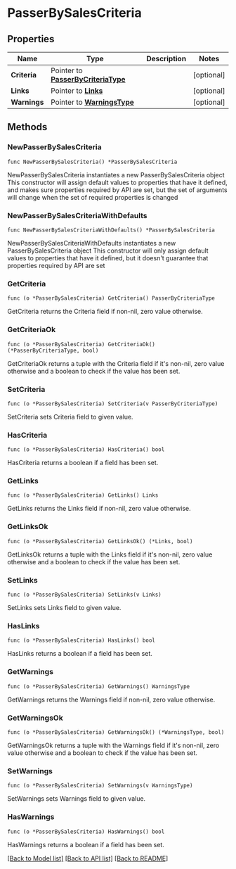 # PasserBySalesCriteria

## Properties

Name | Type | Description | Notes
------------ | ------------- | ------------- | -------------
**Criteria** | Pointer to [**PasserByCriteriaType**](PasserByCriteriaType.md) |  | [optional] 
**Links** | Pointer to [**Links**](Links.md) |  | [optional] 
**Warnings** | Pointer to [**WarningsType**](WarningsType.md) |  | [optional] 

## Methods

### NewPasserBySalesCriteria

`func NewPasserBySalesCriteria() *PasserBySalesCriteria`

NewPasserBySalesCriteria instantiates a new PasserBySalesCriteria object
This constructor will assign default values to properties that have it defined,
and makes sure properties required by API are set, but the set of arguments
will change when the set of required properties is changed

### NewPasserBySalesCriteriaWithDefaults

`func NewPasserBySalesCriteriaWithDefaults() *PasserBySalesCriteria`

NewPasserBySalesCriteriaWithDefaults instantiates a new PasserBySalesCriteria object
This constructor will only assign default values to properties that have it defined,
but it doesn't guarantee that properties required by API are set

### GetCriteria

`func (o *PasserBySalesCriteria) GetCriteria() PasserByCriteriaType`

GetCriteria returns the Criteria field if non-nil, zero value otherwise.

### GetCriteriaOk

`func (o *PasserBySalesCriteria) GetCriteriaOk() (*PasserByCriteriaType, bool)`

GetCriteriaOk returns a tuple with the Criteria field if it's non-nil, zero value otherwise
and a boolean to check if the value has been set.

### SetCriteria

`func (o *PasserBySalesCriteria) SetCriteria(v PasserByCriteriaType)`

SetCriteria sets Criteria field to given value.

### HasCriteria

`func (o *PasserBySalesCriteria) HasCriteria() bool`

HasCriteria returns a boolean if a field has been set.

### GetLinks

`func (o *PasserBySalesCriteria) GetLinks() Links`

GetLinks returns the Links field if non-nil, zero value otherwise.

### GetLinksOk

`func (o *PasserBySalesCriteria) GetLinksOk() (*Links, bool)`

GetLinksOk returns a tuple with the Links field if it's non-nil, zero value otherwise
and a boolean to check if the value has been set.

### SetLinks

`func (o *PasserBySalesCriteria) SetLinks(v Links)`

SetLinks sets Links field to given value.

### HasLinks

`func (o *PasserBySalesCriteria) HasLinks() bool`

HasLinks returns a boolean if a field has been set.

### GetWarnings

`func (o *PasserBySalesCriteria) GetWarnings() WarningsType`

GetWarnings returns the Warnings field if non-nil, zero value otherwise.

### GetWarningsOk

`func (o *PasserBySalesCriteria) GetWarningsOk() (*WarningsType, bool)`

GetWarningsOk returns a tuple with the Warnings field if it's non-nil, zero value otherwise
and a boolean to check if the value has been set.

### SetWarnings

`func (o *PasserBySalesCriteria) SetWarnings(v WarningsType)`

SetWarnings sets Warnings field to given value.

### HasWarnings

`func (o *PasserBySalesCriteria) HasWarnings() bool`

HasWarnings returns a boolean if a field has been set.


[[Back to Model list]](../README.md#documentation-for-models) [[Back to API list]](../README.md#documentation-for-api-endpoints) [[Back to README]](../README.md)


